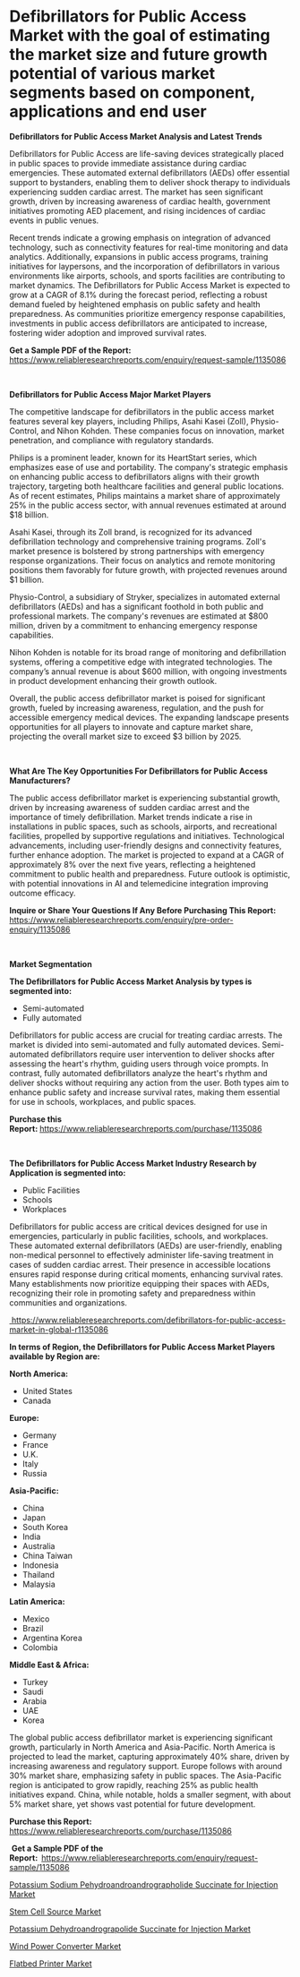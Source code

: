 <p><h1>Defibrillators for Public Access Market with the goal of estimating the market size and future growth potential of various market segments based on component, applications and end user</h1></p><p><strong>Defibrillators for Public Access Market Analysis and Latest Trends</strong></p>
<p><p>Defibrillators for Public Access are life-saving devices strategically placed in public spaces to provide immediate assistance during cardiac emergencies. These automated external defibrillators (AEDs) offer essential support to bystanders, enabling them to deliver shock therapy to individuals experiencing sudden cardiac arrest. The market has seen significant growth, driven by increasing awareness of cardiac health, government initiatives promoting AED placement, and rising incidences of cardiac events in public venues.</p><p>Recent trends indicate a growing emphasis on integration of advanced technology, such as connectivity features for real-time monitoring and data analytics. Additionally, expansions in public access programs, training initiatives for laypersons, and the incorporation of defibrillators in various environments like airports, schools, and sports facilities are contributing to market dynamics. The Defibrillators for Public Access Market is expected to grow at a CAGR of 8.1% during the forecast period, reflecting a robust demand fueled by heightened emphasis on public safety and health preparedness. As communities prioritize emergency response capabilities, investments in public access defibrillators are anticipated to increase, fostering wider adoption and improved survival rates.</p></p>
<p><strong>Get a Sample PDF of the Report:&nbsp;</strong> <a href="https://www.reliableresearchreports.com/enquiry/request-sample/1135086?utm_campaign=32&utm_medium=2&utm_source=Github&utm_content=ia&utm_term=20122024&utm_id=defibrillators-for-public-access">https://www.reliableresearchreports.com/enquiry/request-sample/1135086</a></p>
<p>&nbsp;</p>
<p><strong>Defibrillators for Public Access Major Market Players</strong></p>
<p><p>The competitive landscape for defibrillators in the public access market features several key players, including Philips, Asahi Kasei (Zoll), Physio-Control, and Nihon Kohden. These companies focus on innovation, market penetration, and compliance with regulatory standards.</p><p>Philips is a prominent leader, known for its HeartStart series, which emphasizes ease of use and portability. The company's strategic emphasis on enhancing public access to defibrillators aligns with their growth trajectory, targeting both healthcare facilities and general public locations. As of recent estimates, Philips maintains a market share of approximately 25% in the public access sector, with annual revenues estimated at around $18 billion.</p><p>Asahi Kasei, through its Zoll brand, is recognized for its advanced defibrillation technology and comprehensive training programs. Zoll's market presence is bolstered by strong partnerships with emergency response organizations. Their focus on analytics and remote monitoring positions them favorably for future growth, with projected revenues around $1 billion.</p><p>Physio-Control, a subsidiary of Stryker, specializes in automated external defibrillators (AEDs) and has a significant foothold in both public and professional markets. The company's revenues are estimated at $800 million, driven by a commitment to enhancing emergency response capabilities.</p><p>Nihon Kohden is notable for its broad range of monitoring and defibrillation systems, offering a competitive edge with integrated technologies. The company’s annual revenue is about $600 million, with ongoing investments in product development enhancing their growth outlook.</p><p>Overall, the public access defibrillator market is poised for significant growth, fueled by increasing awareness, regulation, and the push for accessible emergency medical devices. The expanding landscape presents opportunities for all players to innovate and capture market share, projecting the overall market size to exceed $3 billion by 2025.</p></p>
<p>&nbsp;</p>
<p><strong>What Are The Key Opportunities For Defibrillators for Public Access Manufacturers?</strong></p>
<p><p>The public access defibrillator market is experiencing substantial growth, driven by increasing awareness of sudden cardiac arrest and the importance of timely defibrillation. Market trends indicate a rise in installations in public spaces, such as schools, airports, and recreational facilities, propelled by supportive regulations and initiatives. Technological advancements, including user-friendly designs and connectivity features, further enhance adoption. The market is projected to expand at a CAGR of approximately 8% over the next five years, reflecting a heightened commitment to public health and preparedness. Future outlook is optimistic, with potential innovations in AI and telemedicine integration improving outcome efficacy.</p></p>
<p><strong>Inquire or Share Your Questions If Any Before Purchasing This Report:</strong> <a href="https://www.reliableresearchreports.com/enquiry/pre-order-enquiry/1135086?utm_campaign=32&utm_medium=2&utm_source=Github&utm_content=ia&utm_term=20122024&utm_id=defibrillators-for-public-access">https://www.reliableresearchreports.com/enquiry/pre-order-enquiry/1135086</a></p>
<p>&nbsp;</p>
<p><strong>Market Segmentation</strong></p>
<p><strong>The Defibrillators for Public Access Market Analysis by types is segmented into:</strong></p>
<p><ul><li>Semi-automated</li><li>Fully automated</li></ul></p>
<p><p>Defibrillators for public access are crucial for treating cardiac arrests. The market is divided into semi-automated and fully automated devices. Semi-automated defibrillators require user intervention to deliver shocks after assessing the heart's rhythm, guiding users through voice prompts. In contrast, fully automated defibrillators analyze the heart's rhythm and deliver shocks without requiring any action from the user. Both types aim to enhance public safety and increase survival rates, making them essential for use in schools, workplaces, and public spaces.</p></p>
<p><strong>Purchase this Report:&nbsp;</strong><a href="https://www.reliableresearchreports.com/purchase/1135086?utm_campaign=32&utm_medium=2&utm_source=Github&utm_content=ia&utm_term=20122024&utm_id=defibrillators-for-public-access">https://www.reliableresearchreports.com/purchase/1135086</a></p>
<p>&nbsp;</p>
<p><strong>The Defibrillators for Public Access Market Industry Research by Application is segmented into:</strong></p>
<p><ul><li>Public Facilities</li><li>Schools</li><li>Workplaces</li></ul></p>
<p><p>Defibrillators for public access are critical devices designed for use in emergencies, particularly in public facilities, schools, and workplaces. These automated external defibrillators (AEDs) are user-friendly, enabling non-medical personnel to effectively administer life-saving treatment in cases of sudden cardiac arrest. Their presence in accessible locations ensures rapid response during critical moments, enhancing survival rates. Many establishments now prioritize equipping their spaces with AEDs, recognizing their role in promoting safety and preparedness within communities and organizations.</p></p>
<p><a href="https://www.reliableresearchreports.com/defibrillators-for-public-access-market-in-global-r1135086?utm_campaign=32&utm_medium=2&utm_source=Github&utm_content=ia&utm_term=20122024&utm_id=defibrillators-for-public-access">&nbsp;https://www.reliableresearchreports.com/defibrillators-for-public-access-market-in-global-r1135086</a></p>
<p><strong>In terms of Region, the Defibrillators for Public Access Market Players available by Region are:</strong></p>
<p>
    <p> <strong> North America: </strong>
        <ul>
            <li>United States</li>
            <li>Canada</li>
        </ul>
        </p> 
    <p> <strong> Europe: </strong>
        <ul>
            <li>Germany</li>
            <li>France</li>
            <li>U.K.</li>
            <li>Italy</li>
            <li>Russia</li>
        </ul>
        </p> 
    <p> <strong> Asia-Pacific: </strong>
        <ul>
            <li>China</li>
            <li>Japan</li>
            <li>South Korea</li>
            <li>India</li>
            <li>Australia</li>
            <li>China Taiwan</li>
            <li>Indonesia</li>
            <li>Thailand</li>
            <li>Malaysia</li>
        </ul>
        </p> 
    <p> <strong> Latin America: </strong>
        <ul>
            <li>Mexico</li>
            <li>Brazil</li>
            <li>Argentina Korea</li>
            <li>Colombia</li>
        </ul>
        </p> 
    <p> <strong> Middle East & Africa: </strong>
        <ul>
            <li>Turkey</li>
            <li>Saudi</li>
            <li>Arabia</li>
            <li>UAE</li>
            <li>Korea</li>
        </ul>
    </p>
    </p>
<p><p>The global public access defibrillator market is experiencing significant growth, particularly in North America and Asia-Pacific. North America is projected to lead the market, capturing approximately 40% share, driven by increasing awareness and regulatory support. Europe follows with around 30% market share, emphasizing safety in public spaces. The Asia-Pacific region is anticipated to grow rapidly, reaching 25% as public health initiatives expand. China, while notable, holds a smaller segment, with about 5% market share, yet shows vast potential for future development.</p></p>
<p><strong>Purchase this Report: </strong><a href="https://www.reliableresearchreports.com/purchase/1135086?utm_campaign=32&utm_medium=2&utm_source=Github&utm_content=ia&utm_term=20122024&utm_id=defibrillators-for-public-access">https://www.reliableresearchreports.com/purchase/1135086</a></p>
<p>&nbsp;<strong>Get a Sample PDF of the Report:&nbsp;&nbsp;</strong><a href="https://www.reliableresearchreports.com/enquiry/request-sample/1135086?utm_campaign=32&utm_medium=2&utm_source=Github&utm_content=ia&utm_term=20122024&utm_id=defibrillators-for-public-access">https://www.reliableresearchreports.com/enquiry/request-sample/1135086</a></p>
<p><strong></strong></p>
<p><p><a href="https://github.com/JakirUddin651/Market-Research-Report-List-1/blob/main/potassium-sodium-pehydroandroandrographolide-succinate-for-injection-market.md?utm_campaign=32&utm_medium=2&utm_source=Github&utm_content=ia&utm_term=20122024&utm_id=defibrillators-for-public-access">Potassium Sodium Pehydroandroandrographolide Succinate for Injection Market</a></p><p><a href="https://www.linkedin.com/pulse/market-dynamics-stem-cell-source-industry-forecast-trends-ag6ie?utm_campaign=32&utm_medium=2&utm_source=Github&utm_content=ia&utm_term=20122024&utm_id=defibrillators-for-public-access">Stem Cell Source Market</a></p><p><a href="https://github.com/irfadac/Market-Research-Report-List-5/blob/main/potassium-dehydroandrograpolide-succinate-for-injection-market.md?utm_campaign=32&utm_medium=2&utm_source=Github&utm_content=ia&utm_term=20122024&utm_id=defibrillators-for-public-access">Potassium Dehydroandrograpolide Succinate for Injection Market</a></p><p><a href="https://www.linkedin.com/pulse/wind-power-converter-market-size-growing-cagr-105-forecast-gvele?utm_campaign=32&utm_medium=2&utm_source=Github&utm_content=ia&utm_term=20122024&utm_id=defibrillators-for-public-access">Wind Power Converter Market</a></p><p><a href="https://www.linkedin.com/pulse/breaking-down-flatbed-printer-market-growth-109-cagr-k6v2e?utm_campaign=32&utm_medium=2&utm_source=Github&utm_content=ia&utm_term=20122024&utm_id=defibrillators-for-public-access">Flatbed Printer Market</a></p></p>